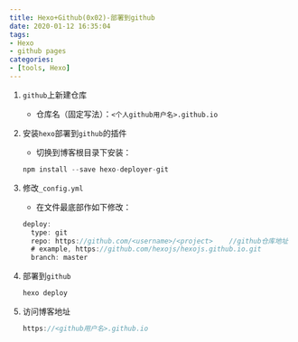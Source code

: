 ```yaml
---
title: Hexo+Github(0x02)-部署到github
date: 2020-01-12 16:35:04
tags:
- Hexo
- github pages
categories:
- [tools, Hexo]
---
```


1. `github`上新建仓库

   * 仓库名（固定写法）：`<个人github用户名>.github.io`

2. 安装`hexo`部署到`github`的插件

   * 切换到博客根目录下安装：

   ```js
   npm install --save hexo-deployer-git
   ```

3. 修改`_config.yml`

   * 在文件最底部作如下修改：

   ```js
   deploy:
     type: git
     repo: https://github.com/<username>/<project>    //github仓库地址
     # example, https://github.com/hexojs/hexojs.github.io.git
     branch: master
   ```

4. 部署到`github`

   ```js
   hexo deploy
   ```

5. 访问博客地址

   ```js
   https://<github用户名>.github.io
   ```



